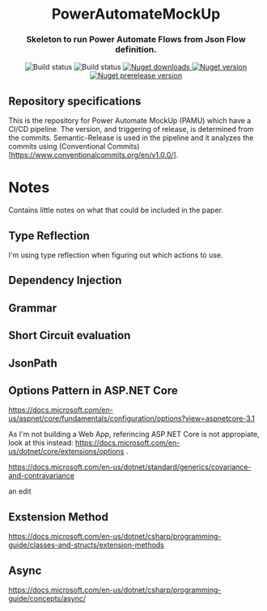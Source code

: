 <h1 align="center">PowerAutomateMockUp</h1>
<h3 align="center">Skeleton to run Power Automate Flows from Json Flow definition.</h3>
<p align="center">
    <img alt="Build status" src="https://img.shields.io/cirrus/github/thygesteffensen/PowerAutomateMockUp/main?label=prod%20build">
        <img alt="Build status" src="https://img.shields.io/cirrus/github/thygesteffensen/PowerAutomateMockUp/dev?label=dev%20build">
    <a href="https://www.nuget.org/packages/PowerAutomateMockUp/">
        <img alt="Nuget downloads" src="https://img.shields.io/nuget/dt/PowerAutomateMockUp">
    </a>
    <a href="https://www.nuget.org/packages/PowerAutomateMockUp/">
        <img alt="Nuget version" src="https://img.shields.io/nuget/v/PowerAutomateMockUp">
    </a>
    <a href="https://www.nuget.org/packages/PowerAutomateMockUp/">
        <img alt="Nuget prerelease version" src="https://img.shields.io/nuget/vpre/PowerAutomateMockUp">
    </a>
</p>

## Repository specifications
This is the repository for Power Automate MockUp (PAMU) which have a CI/CD pipeline. The version, and triggering of release, is determined from the commits. Semantic-Release is used in the pipeline and it analyzes the commits using (Conventional Commits)[https://www.conventionalcommits.org/en/v1.0.0/].



# Notes
Contains little notes on what that could be included in the paper.

## Type Reflection
I'm using type reflection when figuring out which actions to use.


## Dependency Injection

## Grammar

## Short Circuit evaluation

## JsonPath

## Options Pattern in ASP.NET Core
https://docs.microsoft.com/en-us/aspnet/core/fundamentals/configuration/options?view=aspnetcore-3.1

As I'm not building a Web App, referincing ASP.NET Core is not appropiate, look at this instead: https://docs.microsoft.com/en-us/dotnet/core/extensions/options .

https://docs.microsoft.com/en-us/dotnet/standard/generics/covariance-and-contravariance

an edit

## Exstension Method
https://docs.microsoft.com/en-us/dotnet/csharp/programming-guide/classes-and-structs/extension-methods

## Async
https://docs.microsoft.com/en-us/dotnet/csharp/programming-guide/concepts/async/